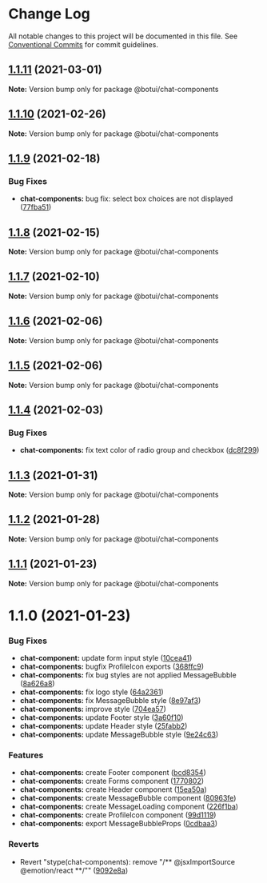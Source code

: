 # Change Log

All notable changes to this project will be documented in this file.
See [Conventional Commits](https://conventionalcommits.org) for commit guidelines.

## [1.1.11](https://github.com/aiji42/botui-child-next/compare/@botui/chat-components@1.1.10...@botui/chat-components@1.1.11) (2021-03-01)

**Note:** Version bump only for package @botui/chat-components





## [1.1.10](https://github.com/aiji42/botui-child-next/compare/@botui/chat-components@1.1.9...@botui/chat-components@1.1.10) (2021-02-26)

**Note:** Version bump only for package @botui/chat-components





## [1.1.9](https://github.com/aiji42/botui-child-next/compare/@botui/chat-components@1.1.8...@botui/chat-components@1.1.9) (2021-02-18)


### Bug Fixes

* **chat-components:** bug fix: select box choices are not displayed ([77fba51](https://github.com/aiji42/botui-child-next/commit/77fba515e916e5686b3eb9cdb10e5cac94c3efba))





## [1.1.8](https://github.com/aiji42/botui-child-next/compare/@botui/chat-components@1.1.7...@botui/chat-components@1.1.8) (2021-02-15)

**Note:** Version bump only for package @botui/chat-components





## [1.1.7](https://github.com/aiji42/botui-child-next/compare/@botui/chat-components@1.1.6...@botui/chat-components@1.1.7) (2021-02-10)

**Note:** Version bump only for package @botui/chat-components





## [1.1.6](https://github.com/aiji42/botui-child-next/compare/@botui/chat-components@1.1.5...@botui/chat-components@1.1.6) (2021-02-06)

**Note:** Version bump only for package @botui/chat-components





## [1.1.5](https://github.com/aiji42/botui-child-next/compare/@botui/chat-components@1.1.4...@botui/chat-components@1.1.5) (2021-02-06)

**Note:** Version bump only for package @botui/chat-components





## [1.1.4](https://github.com/aiji42/botui-child-next/compare/@botui/chat-components@1.1.3...@botui/chat-components@1.1.4) (2021-02-03)


### Bug Fixes

* **chat-components:** fix text color of radio group and checkbox ([dc8f299](https://github.com/aiji42/botui-child-next/commit/dc8f299df94a2de593e15f05ae0fb69aa623cd8e))





## [1.1.3](https://github.com/aiji42/botui-child-next/compare/@botui/chat-components@1.1.2...@botui/chat-components@1.1.3) (2021-01-31)

**Note:** Version bump only for package @botui/chat-components





## [1.1.2](https://github.com/aiji42/botui-child-next/compare/@botui/chat-components@1.1.1...@botui/chat-components@1.1.2) (2021-01-28)

**Note:** Version bump only for package @botui/chat-components





## [1.1.1](https://github.com/aiji42/botui-child-next/compare/@botui/chat-components@1.1.0...@botui/chat-components@1.1.1) (2021-01-23)

**Note:** Version bump only for package @botui/chat-components





# 1.1.0 (2021-01-23)


### Bug Fixes

* **chat-component:** update form input style ([10cea41](https://github.com/aiji42/botui-child-next/commit/10cea4193af18f88e0606b3709d9df70e1210a40))
* **chat-components:** bugfix ProfileIcon exports ([368ffc9](https://github.com/aiji42/botui-child-next/commit/368ffc90a4964894c674646d4b929cedab3da5d2))
* **chat-components:** fix bug styles are not applied MessageBubble ([8a626a8](https://github.com/aiji42/botui-child-next/commit/8a626a883f03a163759e7df0b2b0c43815ea9994))
* **chat-components:** fix logo style ([64a2361](https://github.com/aiji42/botui-child-next/commit/64a2361592f71d61486744f8f76fbb9304448dcc))
* **chat-components:** fix MessageBubble style ([8e97af3](https://github.com/aiji42/botui-child-next/commit/8e97af3ec2c5382b58a9cfd751bb5a1ef3466239))
* **chat-components:** improve style ([704ea57](https://github.com/aiji42/botui-child-next/commit/704ea572fd50a335446d236fb6c21c7d7ac580ae))
* **chat-components:** update Footer style ([3a60f10](https://github.com/aiji42/botui-child-next/commit/3a60f10e5b67b24118f9e3f859b33ff0047ad169))
* **chat-components:** update Header style ([25fabb2](https://github.com/aiji42/botui-child-next/commit/25fabb29feedd2e3956c0bf264f8e4af3cfae58c))
* **chat-components:** update MessageBubble style ([9e24c63](https://github.com/aiji42/botui-child-next/commit/9e24c637355c63a2923d3b77580998f8c0a56755))


### Features

* **chat-components:** create Footer component ([bcd8354](https://github.com/aiji42/botui-child-next/commit/bcd8354d4fa403277b3ecc815d285de65ca5c3cd))
* **chat-components:** create Forms component ([1770802](https://github.com/aiji42/botui-child-next/commit/17708027433b18d6f70ab815887ebe30ab0eaf04))
* **chat-components:** create Header component ([15ea50a](https://github.com/aiji42/botui-child-next/commit/15ea50af2c94d96b106e52cf436105540f43d4b6))
* **chat-components:** create MessageBubble component ([80963fe](https://github.com/aiji42/botui-child-next/commit/80963fe0ee9fe75640c46d3d11f3de7cae6f6970))
* **chat-components:** create MessageLoading component ([226f1ba](https://github.com/aiji42/botui-child-next/commit/226f1ba3cebb7d9762402e5bc9efda15d93630b5))
* **chat-components:** create ProfileIcon component ([99d1119](https://github.com/aiji42/botui-child-next/commit/99d111971873af016baa7bb77b944b4d66ab15ee))
* **chat-components:** export MessageBubbleProps ([0cdbaa3](https://github.com/aiji42/botui-child-next/commit/0cdbaa316744726d0338af9e92cee714d9a8f0dc))


### Reverts

* Revert "stype(chat-components): remove "/** @jsxImportSource @emotion/react **/"" ([9092e8a](https://github.com/aiji42/botui-child-next/commit/9092e8a247f443122d245c604241c35cebf120c5))
